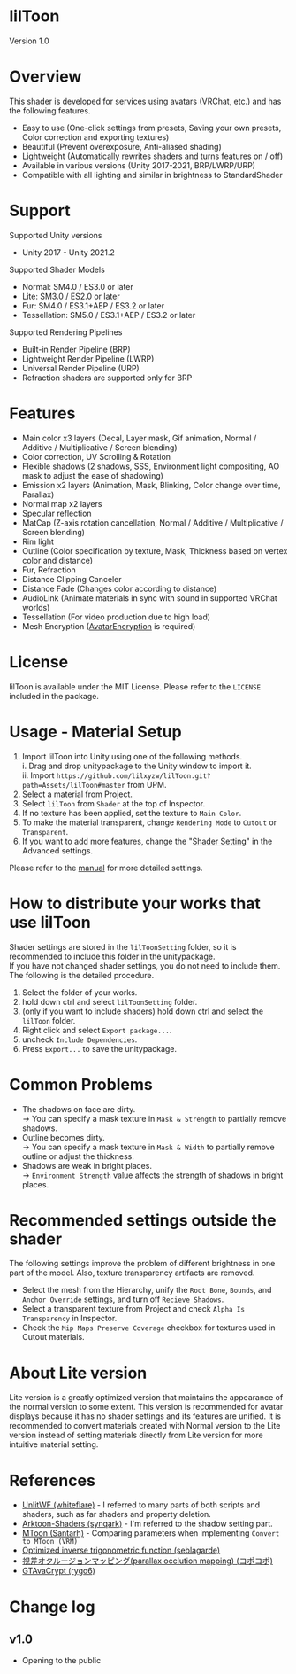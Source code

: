 # lilToon
Version 1.0

# Overview
This shader is developed for services using avatars (VRChat, etc.) and has the following features.
- Easy to use (One-click settings from presets, Saving your own presets, Color correction and exporting textures)
- Beautiful (Prevent overexposure, Anti-aliased shading)
- Lightweight (Automatically rewrites shaders and turns features on / off)
- Available in various versions (Unity 2017-2021, BRP/LWRP/URP)
- Compatible with all lighting and similar in brightness to StandardShader

# Support
Supported Unity versions
- Unity 2017 - Unity 2021.2

Supported Shader Models
- Normal: SM4.0 / ES3.0 or later
- Lite: SM3.0 / ES2.0 or later
- Fur: SM4.0 / ES3.1+AEP / ES3.2 or later
- Tessellation: SM5.0 / ES3.1+AEP / ES3.2 or later

Supported Rendering Pipelines
- Built-in Render Pipeline (BRP)
- Lightweight Render Pipeline (LWRP)
- Universal Render Pipeline (URP)
- Refraction shaders are supported only for BRP

# Features
- Main color x3 layers (Decal, Layer mask, Gif animation, Normal / Additive / Multiplicative / Screen blending)
- Color correction, UV Scrolling & Rotation
- Flexible shadows (2 shadows, SSS, Environment light compositing, AO mask to adjust the ease of shadowing)
- Emission x2 layers (Animation, Mask, Blinking, Color change over time, Parallax)
- Normal map x2 layers
- Specular reflection
- MatCap (Z-axis rotation cancellation, Normal / Additive / Multiplicative / Screen blending)
- Rim light
- Outline (Color specification by texture, Mask, Thickness based on vertex color and distance)
- Fur, Refraction
- Distance Clipping Canceler
- Distance Fade (Changes color according to distance)
- AudioLink (Animate materials in sync with sound in supported VRChat worlds)
- Tessellation (For video production due to high load)
- Mesh Encryption ([AvatarEncryption](https://github.com/lilxyzw/AvaterEncryption) is required)

# License
lilToon is available under the MIT License. Please refer to the `LICENSE` included in the package.

# Usage - Material Setup
1. Import lilToon into Unity using one of the following methods.  
    i. Drag and drop unitypackage to the Unity window to import it.  
    ii. Import ```https://github.com/lilxyzw/lilToon.git?path=Assets/lilToon#master``` from UPM.  
2. Select a material from Project.
3. Select `lilToon` from `Shader` at the top of Inspector.
4. If no texture has been applied, set the texture to `Main Color`.
5. To make the material transparent, change `Rendering Mode` to `Cutout` or `Transparent`.
6. If you want to add more features, change the "[Shader Setting](https://github.com/lilxyzw/lilToon/blob/master/Assets/lilToon/MANUAL.md#shader-setting)" in the Advanced settings.

Please refer to the [manual](https://github.com/lilxyzw/lilToon/blob/master/Assets/lilToon/MANUAL.md) for more detailed settings.

# How to distribute your works that use lilToon
Shader settings are stored in the `lilToonSetting` folder, so it is recommended to include this folder in the unitypackage.  
If you have not changed shader settings, you do not need to include them.  
The following is the detailed procedure.
1. Select the folder of your works.
2. hold down ctrl and select `lilToonSetting` folder.
3. (only if you want to include shaders) hold down ctrl and select the `lilToon` folder.
4. Right click and select `Export package...`.
5. uncheck `Include Dependencies`.
6. Press `Export...` to save the unitypackage.

# Common Problems
- The shadows on face are dirty.  
  → You can specify a mask texture in `Mask & Strength` to partially remove shadows.
- Outline becomes dirty.  
  → You can specify a mask texture in `Mask & Width` to partially remove outline or adjust the thickness.
- Shadows are weak in bright places.  
  → `Environment Strength` value affects the strength of shadows in bright places.

# Recommended settings outside the shader
The following settings improve the problem of different brightness in one part of the model. Also, texture transparency artifacts are removed.
- Select the mesh from the Hierarchy, unify the `Root Bone`, `Bounds`, and `Anchor Override` settings, and turn off `Recieve Shadows`.
- Select a transparent texture from Project and check `Alpha Is Transparency` in Inspector.
- Check the `Mip Maps Preserve Coverage` checkbox for textures used in Cutout materials.

# About Lite version
Lite version is a greatly optimized version that maintains the appearance of the normal version to some extent. This version is recommended for avatar displays because it has no shader settings and its features are unified. It is recommended to convert materials created with Normal version to the Lite version instead of setting materials directly from Lite version for more intuitive material setting.

# References
- [UnlitWF (whiteflare)](https://github.com/whiteflare/Unlit_WF_ShaderSuite) - I referred to many parts of both scripts and shaders, such as far shaders and property deletion.
- [Arktoon-Shaders (synqark)](https://github.com/synqark/Arktoon-Shaders) - I'm referred to the shadow setting part.
- [MToon (Santarh)](https://github.com/Santarh/MToon) - Comparing parameters when implementing `Convert to MToon (VRM)`
- [Optimized inverse trigonometric function (seblagarde)](https://seblagarde.wordpress.com/2014/12/01/inverse-trigonometric-functions-gpu-optimization-for-amd-gcn-architecture/)
- [視差オクルージョンマッピング(parallax occlution mapping) (コポコポ)](https://coposuke.hateblo.jp/entry/2019/01/20/043042)
- [GTAvaCrypt (rygo6)](https://github.com/rygo6/GTAvaCrypt)

# Change log
## v1.0
- Opening to the public